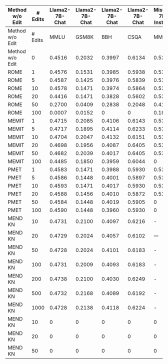 | Method w/o Edit | # Edits | Llama2-7B-Chat | Llama2-7B-Chat | Llama2-7B-Chat | Llama2-7B-Chat | Mistral-7B-Instruct | Mistral-7B-Instruct | Mistral-7B-Instruct | Mistral-7B-Instruct |
| --- | --- | --- | --- | --- | --- | --- | --- | --- | --- |
| Method w/o Edit | # Edits | MMLU | GSM8K | BBH | CSQA | MMLU | GSM8K | BBH | CSQA |
| Method w/o Edit | 0 | 0.4516 | 0.2032 | 0.3997 | 0.6134 | 0.5350 | 0.3450 | 0.4668 | 0.6601 |
| ROME | 1 | 0.4576 | 0.1531 | 0.3985 | 0.5938 | 0.5364 | 0.3442 | 0.4667 | 0.6699 |
| ROME | 5 | 0.4587 | 0.1425 | 0.3976 | 0.5839 | 0.5354 | 0.3442 | 0.4648 | 0.6618 |
| ROME | 10 | 0.4578 | 0.1471 | 0.3974 | 0.5864 | 0.5333 | 0.3366 | 0.4684 | 0.6634 |
| ROME | 20 | 0.4416 | 0.1471 | 0.3828 | 0.5602 | 0.5310 | 0.3397 | 0.4693 | 0.6519 |
| ROME | 50 | 0.2700 | 0.0409 | 0.2838 | 0.2048 | 0.4115 | 0.2517 | 0.3888 | 0.4636 |
| ROME | 100 | 0.0007 | 0.0152 | 0 | 0 | 0.1884 | 0.0190 | 0.1884 | 0.0026 |
| MEMIT | 1 | 0.4715 | 0.2085 | 0.4106 | 0.6143 | 0.5356 | 0.3450 | 0.4664 | 0.6683 |
| MEMIT | 5 | 0.4717 | 0.1895 | 0.4114 | 0.6233 | 0.5345 | 0.3419 | 0.4656 | 0.6675 |
| MEMIT | 10 | 0.4704 | 0.2047 | 0.4132 | 0.6151 | 0.5357 | 0.3434 | 0.4674 | 0.6716 |
| MEMIT | 20 | 0.4698 | 0.1956 | 0.4087 | 0.6405 | 0.5358 | 0.3465 | 0.4670 | 0.6667 |
| MEMIT | 50 | 0.4682 | 0.2039 | 0.4017 | 0.6405 | 0.5328 | 0.3487 | 0.4643 | 0.6536 |
| MEMIT | 100 | 0.4485 | 0.1850 | 0.3959 | 0.6044 | 0 | 0 | 0 | 0 |
| PMET | 1 | 0.4583 | 0.1471 | 0.3988 | 0.5930 | 0.5357 | 0.3465 | 0.6658 | 0.4663 |
| PMET | 5 | 0.4586 | 0.1448 | 0.4001 | 0.5897 | 0.5356 | 0.3457 | 0.6691 | 0.4669 |
| PMET | 10 | 0.4593 | 0.1471 | 0.4017 | 0.5930 | 0.5348 | 0.3450 | 0.6691 | 0.4662 |
| PMET | 20 | 0.4588 | 0.1456 | 0.4010 | 0.5872 | 0.5360 | 0.3397 | 0.6618 | 0.4570 |
| PMET | 50 | 0.4584 | 0.1448 | 0.4019 | 0.5905 | 0 | 0 | 0 | 0 |
| PMET | 100 | 0.4590 | 0.1448 | 0.3960 | 0.5930 | 0 | 0 | 0 | 0 |
| MEND KN | 10 | 0.4731 | 0.2100 | 0.4097 | 0.6216 | - |  | - |  |
| MEND KN | 20 | 0.4729 | 0.2024 | 0.4057 | 0.6102 | 一 | - | - | - |
| MEND KN | 50 | 0.4728 | 0.2024 | 0.4101 | 0.6183 | - | - | - | - |
| MEND KN | 100 | 0.4731 | 0.2009 | 0.4093 | 0.6183 | - | - | - | - |
| MEND KN | 200 | 0.4738 | 0.2100 | 0.4030 | 0.6249 | - | - | - |  |
| MEND KN | 500 | 0.4732 | 0.2168 | 0.4089 | 0.6192 | - | - | - | - |
| MEND KN | 1000 | 0.4728 | 0.2138 | 0.4118 | 0.6224 | - | - | - | - |
| MEND KN | 10 | 0 | 0 | 0 | 0 | 0 | 0 | 0 | 0 |
| MEND KN | 20 | 0 | 0 | 0 | 0 | 0 | 0 | 0 | 0 |
| MEND KN | 50 | 0 | 0 | 0 | 0 | 0 | 0 | 0 | 0 |

